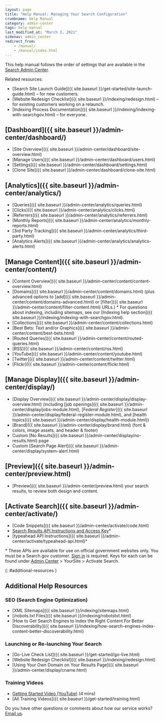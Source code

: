 ```yaml
---
layout: page
title: "Help Manual: Managing Your Search Configuration"
crumbname: Help Manual
category: admin-center
tags: help-manual
last_modified_at: "March 3, 2021"
sidenav: admin_center
redirect_from:
    - /manual/
    - /manual/index.html
---
```


This help manual follows the order of settings that are available in the [Search Admin Center](https://search.usa.gov/sites).

Related resources:

* [Search Site Launch Guide]({{ site.baseurl }}/get-started/site-launch-guide.html) &ndash; for new customers.
* [Website Redesign Checklist]({{ site.baseurl }}/indexing/redesign.html) &ndash; for existing customers working on a relaunch.
* [Indexing Process Documentation]({{ site.baseurl }}/indexing/indexing-with-searchgov.html) &ndash; for everyone.


## <i class="icon-dashboard"></i> [Dashboard]({{ site.baseurl }}/admin-center/dashboard/)

* [Site Overview]({{ site.baseurl }}/admin-center/dashboard/site-overview.html)
* [Manage Users]({{ site.baseurl }}/admin-center/dashboard/users.html)
* [Settings]({{ site.baseurl }}/admin-center/dashboard/settings.html)
* [Clone Site]({{ site.baseurl }}/admin-center/dashboard/clone-site.html)

## <i class="icon-bar-chart"></i> [Analytics]({{ site.baseurl }}/admin-center/analytics/)

* [Queries]({{ site.baseurl }}/admin-center/analytics/queries.html)
* [Clicks]({{ site.baseurl }}/admin-center/analytics/clicks.html)
* [Referrers]({{ site.baseurl }}/admin-center/analytics/referrers.html)
* [Monthly Reports]({{ site.baseurl }}/admin-center/analytics/monthly-reports.html)
* [3rd Party Tracking]({{ site.baseurl }}/admin-center/analytics/third-party.html)
* [Analytics Alerts]({{ site.baseurl }}/admin-center/analytics/analytics-alerts.html)

## <i class="icon-file"></i> [Manage Content]({{ site.baseurl }}/admin-center/content/)

* [Content Overview]({{ site.baseurl }}/admin-center/content/content-overview.html)
* [Domains]({{ site.baseurl }}/admin-center/content/domains.html) (plus advanced options to [add]({{ site.baseurl }}/admin-center/content/domains-advanced.html) or [filter]({{ site.baseurl }}/admin-center/content/filter-content.html) URLs.)
  \* For questions about indexing, including sitemaps, see our [Indexing help section]({{ site.baseurl }}/indexing/indexing-with-searchgov.html).<br>
* [Collections]({{ site.baseurl }}/admin-center/content/collections.html)
* [Best Bets: Text and/or Graphics]({{ site.baseurl }}/admin-center/content/best-bets.html)
* [Routed Queries]({{ site.baseurl }}/admin-center/content/routed-queries.html)
* [RSS]({{ site.baseurl }}/admin-center/content/rss.html)
* [YouTube]({{ site.baseurl }}/admin-center/content/youtube.html)
* [Twitter]({{ site.baseurl }}/admin-center/content/twitter.html)
* [Flickr]({{ site.baseurl }}/admin-center/content/flickr.html)

## <i class="icon-desktop"></i> [Manage Display]({{ site.baseurl }}/admin-center/display/)

* [Display Overview]({{ site.baseurl }}/admin-center/display/display-overview.html) (including [job openings]({{ site.baseurl }}/admin-center/display/jobs-module.html), [*Federal Register*]({{ site.baseurl }}/admin-center/display/federal-register-module.html), and [health topics]({{ site.baseurl }}/admin-center/display/health-module.html))
* [Brand]({{ site.baseurl }}/admin-center/display/brand.html) (font & colors, image assets, and header & footer)
* Custom [No Results]({{ site.baseurl }}/admin-center/display/no-results.html) page
* Custom [Search Page Alert]({{ site.baseurl }}/admin-center/display/system-alert.html)

## <i class="icon-eye-open"></i> [Preview]({{ site.baseurl }}/admin-center/preview.html)

* [Preview]({{ site.baseurl }}/admin-center/preview.html) your search results, to review both design and content.

## <i class="icon-code"></i> [Activate Search]({{ site.baseurl }}/admin-center/activate/)

* [Code Snippets]({{ site.baseurl }}/admin-center/activate/code.html)
* [Search Results API Instructions and Access Key](https://open.gsa.gov/api/searchgov-results/)\*
* [typeahead API Instructions]({{ site.baseurl }}/admin-center/activate/typeahead-api.html)\*

\* These APIs are available for use on official government websites only. You must be a Search.gov customer. [Sign in](https://search.usa.gov/sites) is required. Keys for each can be found under [Admin Center](https://search.usa.gov/sites) > YourSite > Activate Search.

{: #additional-resources }

## Additional Help Resources

### SEO (Search Engine Optimization)

* [XML Sitemaps]({{ site.baseurl }}/indexing/sitemaps.html)
* [/robots.txt Files]({{ site.baseurl }}/indexing/robotstxt.html)
* [How to Get Search Engines to Index the Right Content For Better Discoverability]({{ site.baseurl }}/indexing/how-search-engines-index-content-better-discoverability.html)

### Launching or Re-launching Your Search
* [Go-Live Check List]({{ site.baseurl }}/get-started/go-live.html)
* [Website Redesign Checklist]({{ site.baseurl }}/indexing/redesign.html)
* [Using Your Own Domain on Your Results Page]({{ site.baseurl }}/admin-center/display/cname.html)

### Training Videos
* [Getting Started Video (YouTube)](https://www.youtube.com/watch?v=TnlpuudK_WY) (4 mins)
* [All Training Videos]({{ site.baseurl }}/get-started/training.html)

Do you have other questions or comments about how our service works? [Email us](mailto:search@gsa.gov).
